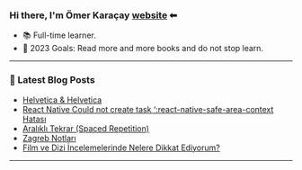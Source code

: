 ### Hi there, I'm Ömer Karaçay [website] ⬅

- 📚 Full-time learner.
- 🥅 2023 Goals: Read more and more books and do not stop learn.

---



### 📕 Latest Blog Posts
<!-- BLOG-POST-LIST:START -->
- [Helvetica &amp; Helvetica](https://www.omerkaracay.com/helvetica-helvetica/)
- [React Native Could not create task ‘:react-native-safe-area-context Hatası](https://www.omerkaracay.com/react-native-could-not-create-task-react-native-safe-area-context-hatasi/)
- [Aralıklı Tekrar &lpar;Spaced Repetition&rpar;](https://www.omerkaracay.com/aralikli-tekrar-spaced-repetition/)
- [Zagreb Notları](https://www.omerkaracay.com/zagreb-notlari/)
- [Film ve Dizi İncelemelerinde Nelere Dikkat Ediyorum?](https://www.omerkaracay.com/film-ve-dizi-incelemelerinde-nelere-dikkat-ediyorum/)
<!-- BLOG-POST-LIST:END -->

---

[website]: https://www.omerkaracay.com
[twitter]: https://twitter.com/omrkrcy
[youtube]: https://www.youtube.com/channel/UCpoyfHaGQCl9xvoQW2i_lOg
[instagram]: https://instagram.com/omrkrcy
[linkedin]: https://linkedin.com/in/omerkaracay
[ipucuplaylist]: https://www.youtube.com/playlist?list=PLS5gPgVChPnfnuncq7g99ybnJCGyfWmZp
